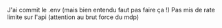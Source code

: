 J'ai commit le .env (mais bien entendu faut pas faire ça !)
Pas mis de rate limite sur l'api (attention au brut force du mdp)